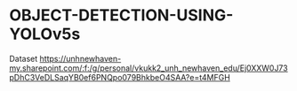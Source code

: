 # OBJECT-DETECTION-USING-YOLOv5s
Dataset
https://unhnewhaven-my.sharepoint.com/:f:/g/personal/vkukk2_unh_newhaven_edu/Ej0XXW0J73pDhC3VeDLSaqYB0ef6PNQpo079BhkbeO4SAA?e=t4MFGH
